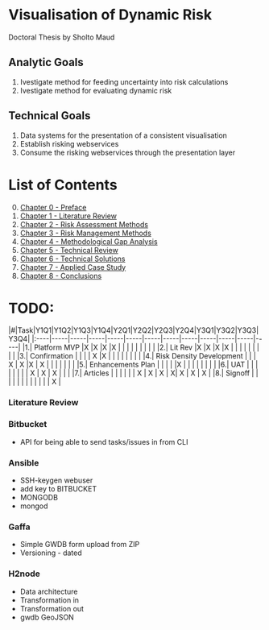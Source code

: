 # Visualisation of Dynamic Risk
Doctoral Thesis by Sholto Maud

## Analytic Goals
1. Ivestigate method for feeding uncertainty into risk calculations
2. Ivestigate method for evaluating dynamic risk

## Technical Goals
1. Data systems for the presentation of a consistent visualisation
2. Establish risking webservices
3. Consume the risking webservices through the presentation layer

# List of Contents

0. [Chapter 0 - Preface](/Chapters/Chapter0_Preface/README.md)
1. [Chapter 1 - Literature Review](/Chapters/Chapter1_LiteratureReview/README.md)
2. [Chapter 2 - Risk Assessment Methods](/Chapters/Chapter2_RiskAssessmentMethods/README.md)
3. [Chapter 3 - Risk Management Methods](/Chapters/Chapter3_RiskManagementMethods/README.md)
4. [Chapter 4 - Methodological Gap Analysis](/Chapters/Chapter4_MethodologicalGapAnalysis/README.md)
5. [Chapter 5 - Technical Review](/Chapters/Chapter5_TechnicalReview/README.md)
6. [Chapter 6 - Technical Solutions](/Chapters/Chapter6_TechnicalSolutions/README.md)
7. [Chapter 7 - Applied Case Study](/Chapters/Chapter7_AppliedCaseStudy/README.md)
8. [Chapter 8 - Conclusions](/Chapters/Chapter8_Conclusions/README.md)

# TODO:

|#|Task|Y1Q1|Y1Q2|Y1Q3|Y1Q4|Y2Q1|Y2Q2|Y2Q3|Y2Q4|Y3Q1|Y3Q2|Y3Q3|Y3Q4|
|:----|-----|-----|-----|-----|-----|-----|-----|-----|-----|-----|-----|-----|
|1.| Platform MVP |X |X |X |X | | | | | | | | |
|2.| Lit Rev |X |X |X |X | | | | | | | | |
|3.| Confirmation |  | | | X |X | | | | | | | |
|4.| Risk Density Development |  | | X | X |X | X | | | | | | |
|5.| Enhancements Plan |  | | |  |X | | | | | | | |
|6.| UAT |  | | | | | | | X | X | X | | |
|7.| Articles |  | | | | | X | X | X | X| X | X | X |
|8.| Signoff |  | | | | |  |  |  | |  |  | X |


### Literature Review

### Bitbucket
* API for being able to send tasks/issues in from CLI

### Ansible
* SSH-keygen webuser
* add key to BITBUCKET
* MONGODB
* mongod

### Gaffa
* Simple GWDB form upload from ZIP
* Versioning - dated

### H2node
* Data architecture
* Transformation in
* Transformation out
* gwdb GeoJSON
